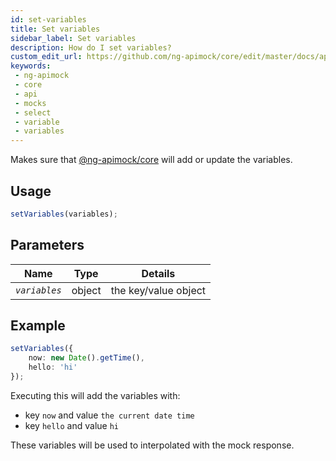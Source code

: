 ```yaml
---
id: set-variables
title: Set variables
sidebar_label: Set variables
description: How do I set variables?
custom_edit_url: https://github.com/ng-apimock/core/edit/master/docs/api/set-variables.md
keywords:
 - ng-apimock
 - core
 - api
 - mocks
 - select
 - variable
 - variables
---
```

Makes sure that [@ng-apimock/core](https://github.com/ng-apimock/core) will add or update the variables.

## Usage
```typescript
setVariables(variables);
```
 
## Parameters
| Name | Type | Details |
| ---- | ---- | ------- |
| <code><var>variables</var></code> | object | the key/value object |
 
## Example 
```typescript
setVariables({
    now: new Date().getTime(), 
    hello: 'hi'
});
```
Executing this will add the variables with:
 - key `now` and value `the current date time`
 - key `hello` and value `hi`
 
These variables will be used to interpolated with the mock response.
